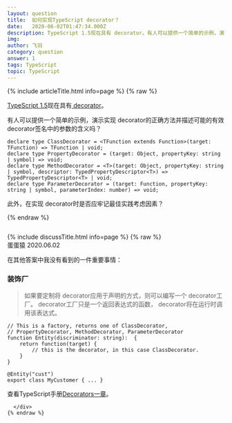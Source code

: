 ```yaml
---
layout: question
title:  如何实现TypeScript decorator？
date:   2020-06-02T01:47:34.000Z
description: TypeScript 1.5现在具有 decorator。有人可以提供一个简单的示例，演示实现 decorator的正确方法并描述可能的有效 decorator签名中的参数的含义吗？dec...
img: 
author: 飞羽
category: question
answer: 1
tags: TypeScript
topic: TypeScript
---
```

<div class="article-root">
  <div class="article">
    {% include articleTitle.html info=page %}
    {% raw %}
    <div class="article-content"><p><a href="http://blogs.msdn.com/b/typescript/archive/2015/03/27/announcing-typescript-1-5-alpha.aspx"><font style="vertical-align: inherit;"><font style="vertical-align: inherit;">TypeScript 1.5</font></font></a><font style="vertical-align: inherit;"><font style="vertical-align: inherit;">现在具有</font></font><a href="https://github.com/wycats/javascript-decorators"><font style="vertical-align: inherit;"><font style="vertical-align: inherit;"> decorator</font></font></a><font style="vertical-align: inherit;"><font style="vertical-align: inherit;">。</font></font></p>

<p><font style="vertical-align: inherit;"><font style="vertical-align: inherit;">有人可以提供一个简单的示例，演示实现 decorator的正确方法并描述可能的有效 decorator签名中的参数的含义吗？</font></font></p>

<pre class="lang-js prettyprint prettyprinted" style=""><code><span class="pln">declare type </span><span class="typ">ClassDecorator</span><span class="pln"> </span><span class="pun">=</span><span class="pln"> </span><span class="pun">&lt;</span><span class="typ">TFunction</span><span class="pln"> extends </span><span class="typ">Function</span><span class="pun">&gt;(</span><span class="pln">target</span><span class="pun">:</span><span class="pln"> </span><span class="typ">TFunction</span><span class="pun">)</span><span class="pln"> </span><span class="pun">=&gt;</span><span class="pln"> </span><span class="typ">TFunction</span><span class="pln"> </span><span class="pun">|</span><span class="pln"> </span><span class="kwd">void</span><span class="pun">;</span><font></font><span class="pln">
declare type </span><span class="typ">PropertyDecorator</span><span class="pln"> </span><span class="pun">=</span><span class="pln"> </span><span class="pun">(</span><span class="pln">target</span><span class="pun">:</span><span class="pln"> </span><span class="typ">Object</span><span class="pun">,</span><span class="pln"> propertyKey</span><span class="pun">:</span><span class="pln"> string </span><span class="pun">|</span><span class="pln"> symbol</span><span class="pun">)</span><span class="pln"> </span><span class="pun">=&gt;</span><span class="pln"> </span><span class="kwd">void</span><span class="pun">;</span><font></font><span class="pln">
declare type </span><span class="typ">MethodDecorator</span><span class="pln"> </span><span class="pun">=</span><span class="pln"> </span><span class="pun">&lt;</span><span class="pln">T</span><span class="pun">&gt;(</span><span class="pln">target</span><span class="pun">:</span><span class="pln"> </span><span class="typ">Object</span><span class="pun">,</span><span class="pln"> propertyKey</span><span class="pun">:</span><span class="pln"> string </span><span class="pun">|</span><span class="pln"> symbol</span><span class="pun">,</span><span class="pln"> descriptor</span><span class="pun">:</span><span class="pln"> </span><span class="typ">TypedPropertyDescriptor</span><span class="pun">&lt;</span><span class="pln">T</span><span class="pun">&gt;)</span><span class="pln"> </span><span class="pun">=&gt;</span><span class="pln"> </span><span class="typ">TypedPropertyDescriptor</span><span class="pun">&lt;</span><span class="pln">T</span><span class="pun">&gt;</span><span class="pln"> </span><span class="pun">|</span><span class="pln"> </span><span class="kwd">void</span><span class="pun">;</span><font></font><span class="pln">
declare type </span><span class="typ">ParameterDecorator</span><span class="pln"> </span><span class="pun">=</span><span class="pln"> </span><span class="pun">(</span><span class="pln">target</span><span class="pun">:</span><span class="pln"> </span><span class="typ">Function</span><span class="pun">,</span><span class="pln"> propertyKey</span><span class="pun">:</span><span class="pln"> string </span><span class="pun">|</span><span class="pln"> symbol</span><span class="pun">,</span><span class="pln"> parameterIndex</span><span class="pun">:</span><span class="pln"> number</span><span class="pun">)</span><span class="pln"> </span><span class="pun">=&gt;</span><span class="pln"> </span><span class="kwd">void</span><span class="pun">;</span><font></font>
</code></pre>

<p><font style="vertical-align: inherit;"><font style="vertical-align: inherit;">此外，在实现 decorator时是否应牢记最佳实践考虑因素？</font></font></p></div>
    {% endraw %}
  </div>
  <p style="height: 0;width:0;overflow: hidden;"> 第4242篇《如何实现TypeScript decorator？》来自Winter(https://github.com/aiyld/aiyld.github.io)的站点</p>
  <div class="discuss-wrapper">
    {% include discussTitle.html info=page %}
    {% raw %}
    <div class="discuss-item">
        <div class="discuss-parent">
          <div class="discuss-meta">
            <span class="discuss-user">蛋蛋猿</span>
            <span class="discuss-time">2020.06.02</span>
          </div>
          <div class="discuss-comment"><p><font style="vertical-align: inherit;"><font style="vertical-align: inherit;">在其他答案中我没有看到的一件重要事情：</font></font></p>

<h3><font style="vertical-align: inherit;"><font style="vertical-align: inherit;">装饰厂</font></font></h3>

<blockquote>
  <p><font style="vertical-align: inherit;"><font style="vertical-align: inherit;">如果要定制将 decorator应用于声明的方式，则可以编写一个 decorator工厂。</font><font style="vertical-align: inherit;"> decorator工厂只是一个返回表达式的函数， decorator将在运行时调用该表达式。</font></font></p>
</blockquote>

<pre class="lang-js prettyprint prettyprinted" style=""><code><span class="com">// This is a factory, returns one of ClassDecorator,</span><span class="pln">
</span><span class="com">// PropertyDecorator, MethodDecorator, ParameterDecorator</span><span class="pln">
</span><span class="kwd">function</span><span class="pln"> </span><span class="typ">Entity</span><span class="pun">(</span><span class="pln">discriminator</span><span class="pun">:</span><span class="pln"> string</span><span class="pun">):</span><span class="pln">  </span><span class="pun">{</span><span class="pln">
    </span><span class="kwd">return</span><span class="pln"> </span><span class="kwd">function</span><span class="pun">(</span><span class="pln">target</span><span class="pun">)</span><span class="pln"> </span><span class="pun">{</span><span class="pln">
        </span><span class="com">// this is the decorator, in this case ClassDecorator.</span><span class="pln">
    </span><span class="pun">}</span><span class="pln">
</span><span class="pun">}</span><span class="pln">

</span><span class="lit">@Entity</span><span class="pun">(</span><span class="str">"cust"</span><span class="pun">)</span><span class="pln">
</span><span class="kwd">export</span><span class="pln"> </span><span class="kwd">class</span><span class="pln"> </span><span class="typ">MyCustomer</span><span class="pln"> </span><span class="pun">{</span><span class="pln"> </span><span class="pun">...</span><span class="pln"> </span><span class="pun">}</span></code></pre>

<p><font style="vertical-align: inherit;"><font style="vertical-align: inherit;">查看TypeScript手册</font></font><a href="https://www.typescriptlang.org/docs/handbook/decorators.html" rel="noreferrer"><font style="vertical-align: inherit;"><font style="vertical-align: inherit;">Decorators一章</font></font></a><font style="vertical-align: inherit;"><font style="vertical-align: inherit;">。</font></font></p></div>
        </div>
        
      </div>
    {% endraw %}
  </div>
<div>
